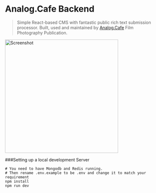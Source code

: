 # Analog.Cafe Backend
> Simple React-based CMS with fantastic public rich text submission processor. Built, used and maintained by [Analog.Cafe](http://analog.cafe) Film Photography Publication.

<img src="https://github.com/dmitrizzle/Analog.Cafe/blob/develop/public/images/pictures/submit.gif?raw=true" width="373" alt="Screenshot" />

###Setting up a local development Server
```
# You need to have Mongodb and Redis running.
# Then rename .env.example to be .env and change it to match your requirement
npm install
npm run dev
```
